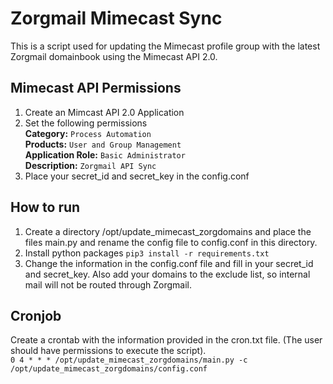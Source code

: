 # Zorgmail Mimecast Sync

This is a script used for updating the Mimecast profile group with the latest Zorgmail domainbook using the Mimecast API 2.0.  

## Mimecast API Permissions
1. Create an Mimcast API 2.0 Application
2. Set the following permissions  
    **Category:** `Process Automation`  
    **Products:** `User and Group Management`  
    **Application Role:** `Basic Administrator`  
    **Description:** `Zorgmail API Sync`
 3. Place your secret_id and secret_key in the config.conf

## How to run
1. Create a directory /opt/update_mimecast_zorgdomains and place the files main.py and rename the config file to config.conf in this directory.  
2. Install python packages `pip3 install -r requirements.txt`  
3. Change the information in the config.conf file and fill in your secret_id and secret_key.
Also add your domains to the exclude list, so internal mail will not be routed through Zorgmail.



## Cronjob
Create a crontab with the information provided in the cron.txt file. (The user should have permissions to execute the script).  
`0 4 * * * /opt/update_mimecast_zorgdomains/main.py -c /opt/update_mimecast_zorgdomains/config.conf`
